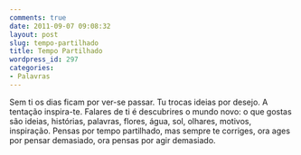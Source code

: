 ```yaml
---
comments: true
date: 2011-09-07 09:08:32
layout: post
slug: tempo-partilhado
title: Tempo Partilhado
wordpress_id: 297
categories:
- Palavras
---
```


Sem ti os dias ficam por ver-se passar. Tu trocas ideias por desejo. A tentação inspira-te. Falares de ti é descubrires o mundo novo: o que gostas são ideias, histórias, palavras, flores, água, sol, olhares, motivos, inspiração. Pensas por tempo partilhado, mas sempre te corriges, ora ages por pensar demasiado, ora pensas por agir demasiado.
